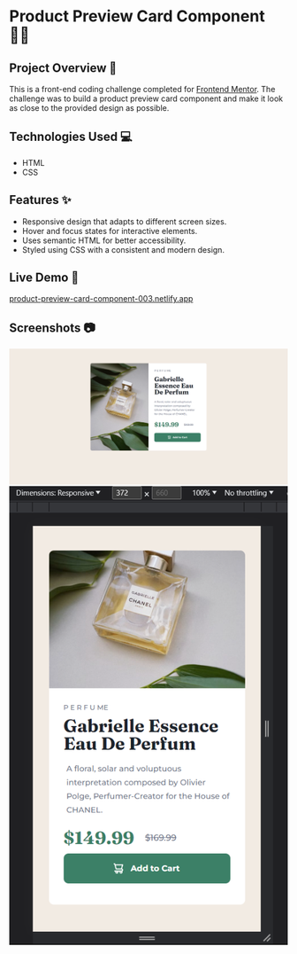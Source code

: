 # Product Preview Card Component 👨‍💻

## Project Overview 🌟

This is a front-end coding challenge completed for [Frontend Mentor](https://www.frontendmentor.io). The challenge was to build a product preview card component and make it look as close to the provided design as possible.

## Technologies Used 💻

- HTML
- CSS

## Features ✨

- Responsive design that adapts to different screen sizes.
- Hover and focus states for interactive elements.
- Uses semantic HTML for better accessibility.
- Styled using CSS with a consistent and modern design.

## Live Demo 🚀
[product-preview-card-component-003.netlify.app](https://product-preview-card-component-003.netlify.app/)

## Screenshots 📷
![desktop-design](./design/desktop-design-final.PNG)
![mobile-design](./design/mobile-design-final.PNG)